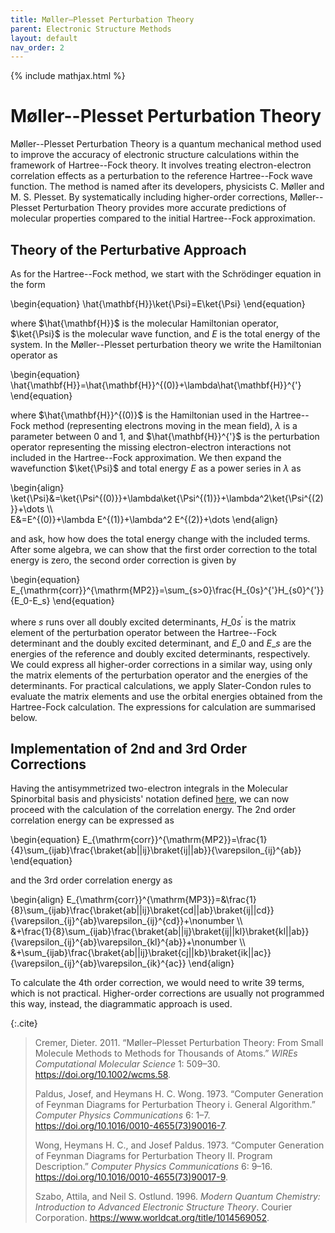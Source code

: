 ```yaml
---
title: Møller–Plesset Perturbation Theory
parent: Electronic Structure Methods
layout: default
nav_order: 2
---
```

{% include mathjax.html %}

# Møller--Plesset Perturbation Theory

Møller--Plesset Perturbation Theory is a quantum mechanical method used to improve the accuracy of electronic structure calculations within the framework of Hartree--Fock theory. It involves treating electron-electron correlation effects as a perturbation to the reference Hartree--Fock wave function. The method is named after its developers, physicists C. Møller and M. S. Plesset. By systematically including higher-order corrections, Møller--Plesset Perturbation Theory provides more accurate predictions of molecular properties compared to the initial Hartree--Fock approximation.

## Theory of the Perturbative Approach

As for the Hartree--Fock method, we start with the Schrödinger equation in the form

\begin{equation}
\hat{\mathbf{H}}\ket{\Psi}=E\ket{\Psi}
\end{equation}

where $\hat{\mathbf{H}}$ is the molecular Hamiltonian operator, $\ket{\Psi}$ is the molecular wave function, and $E$ is the total energy of the system. In the Møller--Plesset perturbation theory we write the Hamiltonian operator as

\begin{equation}
\hat{\mathbf{H}}=\hat{\mathbf{H}}^{(0)}+\lambda\hat{\mathbf{H}}^{'}
\end{equation}

where $\hat{\mathbf{H}}^{(0)}$ is the Hamiltonian used in the Hartree--Fock method (representing electrons moving in the mean field), $\lambda$ is a parameter between 0 and 1, and $\hat{\mathbf{H}}^{'}$ is the perturbation operator representing the missing electron-electron interactions not included in the Hartree--Fock approximation. We then expand the wavefunction $\ket{\Psi}$ and total energy $E$ as a power series in $\lambda$ as

\begin{align}
\ket{\Psi}&=\ket{\Psi^{(0)}}+\lambda\ket{\Psi^{(1)}}+\lambda^2\ket{\Psi^{(2)}}+\dots \\\\\
E&=E^{(0)}+\lambda E^{(1)}+\lambda^2 E^{(2)}+\dots
\end{align}

and ask, how how does the total energy change with the included terms. After some algebra, we can show that the first order correction to the total energy is zero, the second order correction is given by

\begin{equation}
E_{\mathrm{corr}}^{\mathrm{MP2}}=\sum\_{s>0}\frac{H\_{0s}^{'}H\_{s0}^{'}}{E\_0-E\_s}
\end{equation}

where $s$ runs over all doubly excited determinants, $H\_{0s}^{'}$ is the matrix element of the perturbation operator between the Hartree--Fock determinant and the doubly excited determinant, and $E\_0$ and $E\_s$ are the energies of the reference and doubly excited determinants, respectively.<!--\supercite{10.1002/wcms.58,1014569052}--> We could express all higher-order corrections in a similar way, using only the matrix elements of the perturbation operator and the energies of the determinants. For practical calculations, we apply Slater-Condon rules to evaluate the matrix elements and use the orbital energies obtained from the Hartree-Fock calculation. The expressions for calculation are summarised below.

## Implementation of 2nd and 3rd Order Corrections

Having the antisymmetrized two-electron integrals in the Molecular Spinorbital basis and physicists' notation defined [here](hf.html#integral-transforms-to-the-basis-of-molecular-spinorbitals), we can now proceed with the calculation of the correlation energy. The 2nd order correlation energy can be expressed as

\begin{equation}
E_{\mathrm{corr}}^{\mathrm{MP2}}=\frac{1}{4}\sum\_{ijab}\frac{\braket{ab||ij}\braket{ij||ab}}{\varepsilon\_{ij}^{ab}}
\end{equation}

and the 3rd order correlation energy as

\begin{align}
E_{\mathrm{corr}}^{\mathrm{MP3}}=&\frac{1}{8}\sum\_{ijab}\frac{\braket{ab||ij}\braket{cd||ab}\braket{ij||cd}}{\varepsilon\_{ij}^{ab}\varepsilon\_{ij}^{cd}}+\nonumber \\\\\
&+\frac{1}{8}\sum_{ijab}\frac{\braket{ab||ij}\braket{ij||kl}\braket{kl||ab}}{\varepsilon\_{ij}^{ab}\varepsilon\_{kl}^{ab}}+\nonumber \\\\\
&+\sum_{ijab}\frac{\braket{ab||ij}\braket{cj||kb}\braket{ik||ac}}{\varepsilon\_{ij}^{ab}\varepsilon\_{ik}^{ac}}
\end{align}

To calculate the 4th order correction, we would need to write 39 terms, which is not practical. Higher-order corrections are usually not programmed this way, instead, the diagrammatic approach is used.<!--\supercite{1014569052,10.1016/0010-4655!73!90016-7,10.1016/0010-4655!73!90017-9}-->

{:.cite}
> Cremer, Dieter. 2011. “Møller–Plesset Perturbation Theory: From Small Molecule Methods to Methods for Thousands of Atoms.” *WIREs Computational Molecular Science* 1: 509–30. <https://doi.org/10.1002/wcms.58>.
>
> Paldus, Josef, and Heymans H. C. Wong. 1973. “Computer Generation of Feynman Diagrams for Perturbation Theory i. General Algorithm.” *Computer Physics Communications* 6: 1–7. <https://doi.org/10.1016/0010-4655(73)90016-7>.
>
> Wong, Heymans H. C., and Josef Paldus. 1973. “Computer Generation of Feynman Diagrams for Perturbation Theory II. Program Description.” *Computer Physics Communications* 6: 9–16. <https://doi.org/10.1016/0010-4655(73)90017-9>.
>
> Szabo, Attila, and Neil S. Ostlund. 1996. *Modern Quantum Chemistry: Introduction to Advanced Electronic Structure Theory*. Courier Corporation. <https://www.worldcat.org/title/1014569052>.
>
